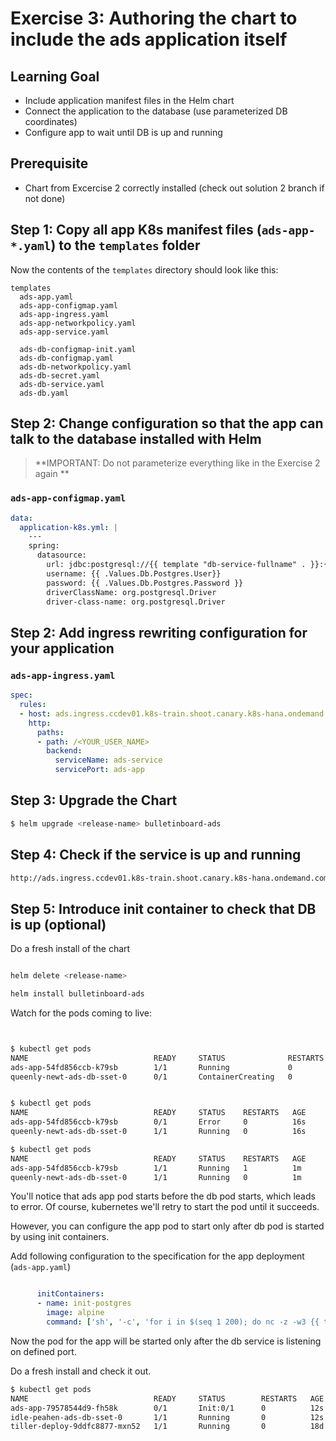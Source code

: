 Exercise 3: Authoring the chart to include the ads application itself
====================================================

## Learning Goal
- Include application manifest files in the Helm chart
- Connect the application to the database (use parameterized DB coordinates)
- Configure app to wait until DB is up and running

## Prerequisite

- Chart from Excercise 2 correctly installed (check out solution 2 branch if not done)

## Step 1: Copy all app K8s manifest files (`ads-app-*.yaml`) to the `templates` folder


Now the contents of the `templates` directory should look like this:
```
templates
  ads-app.yaml
  ads-app-configmap.yaml
  ads-app-ingress.yaml
  ads-app-networkpolicy.yaml
  ads-app-service.yaml

  ads-db-configmap-init.yaml 
  ads-db-configmap.yaml      
  ads-db-networkpolicy.yaml  
  ads-db-secret.yaml         
  ads-db-service.yaml
  ads-db.yaml

``` 

## Step 2: Change configuration so that the app can talk to the database installed with Helm

> **IMPORTANT: Do not parameterize everything like in the Exercise 2 again **

### `ads-app-configmap.yaml`

```yaml
data:
  application-k8s.yml: |
    ---
    spring:
      datasource:
        url: jdbc:postgresql://{{ template "db-service-fullname" . }}:{{ .Values.Db.Postgres.Port }}/{{ .Values.Db.Postgres.Database }}
        username: {{ .Values.Db.Postgres.User}}
        password: {{ .Values.Db.Postgres.Password }}
        driverClassName: org.postgresql.Driver
        driver-class-name: org.postgresql.Driver
```

## Step 2: Add ingress rewriting configuration for your application


### `ads-app-ingress.yaml`

```yaml
spec:
  rules:
  - host: ads.ingress.ccdev01.k8s-train.shoot.canary.k8s-hana.ondemand.com
    http:
      paths:
      - path: /<YOUR_USER_NAME>
        backend:
          serviceName: ads-service
          servicePort: ads-app
```


## Step 3: Upgrade the Chart

```bash
$ helm upgrade <release-name> bulletinboard-ads 
```


## Step 4: Check if the service is up and running

```bash
http://ads.ingress.ccdev01.k8s-train.shoot.canary.k8s-hana.ondemand.com/<YOUR_USER_NAME>/api/v1/ads
```


## Step 5: Introduce init container to check that DB is up (optional)

Do a fresh install of the chart

```bash

helm delete <release-name>

helm install bulletinboard-ads

```

Watch for the pods coming to live:

```bash


$ kubectl get pods
NAME                            READY     STATUS              RESTARTS   AGE
ads-app-54fd856ccb-k79sb        1/1       Running             0          12s
queenly-newt-ads-db-sset-0      0/1       ContainerCreating   0          12s


$ kubectl get pods
NAME                            READY     STATUS    RESTARTS   AGE
ads-app-54fd856ccb-k79sb        0/1       Error     0          16s
queenly-newt-ads-db-sset-0      1/1       Running   0          16s

$ kubectl get pods
NAME                            READY     STATUS    RESTARTS   AGE
ads-app-54fd856ccb-k79sb        1/1       Running   1          1m
queenly-newt-ads-db-sset-0      1/1       Running   0          1m

```

You'll notice that ads app pod starts before the db pod starts, which leads to error. Of course, kubernetes we'll retry to start the pod until it succeeds.


However, you can configure the app pod to start only after db pod is started by using init containers.

Add following configuration to the specification for the app deployment (`ads-app.yaml`)

```yaml

      initContainers:
      - name: init-postgres
        image: alpine
        command: ['sh', '-c', 'for i in $(seq 1 200); do nc -z -w3 {{ template "db-service-fullname" . }} {{ .Values.Db.Postgres.Port }} && exit 0 || sleep 3; done; exit 1']


```

Now the pod for the app will be started only after the db service is listening on defined port.

Do a fresh install and check it out.


```bash
$ kubectl get pods
NAME                            READY     STATUS        RESTARTS   AGE
ads-app-79578544d9-fh58k        0/1       Init:0/1      0          12s
idle-peahen-ads-db-sset-0       1/1       Running       0          12s
tiller-deploy-9ddfc8877-mxn52   1/1       Running       0          18d
```
